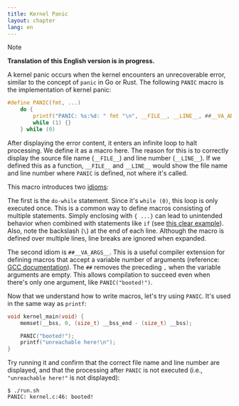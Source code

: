 ```yaml
---
title: Kernel Panic
layout: chapter
lang: en
---
```


> [!NOTE]
>
> **Translation of this English version is in progress.**

A kernel panic occurs when the kernel encounters an unrecoverable error, similar to the concept of `panic` in Go or Rust. The following `PANIC` macro is the implementation of kernel panic:

```c:kernel.h
#define PANIC(fmt, ...)                                                        \
    do {                                                                       \
        printf("PANIC: %s:%d: " fmt "\n", __FILE__, __LINE__, ##__VA_ARGS__);  \
        while (1) {}                                                           \
    } while (0)
```

After displaying the error content, it enters an infinite loop to halt processing. We define it as a macro here. The reason for this is to correctly display the source file name (`__FILE__`) and line number (`__LINE__`). If we defined this as a function, `__FILE__` and `__LINE__` would show the file name and line number where `PANIC` is defined, not where it's called.

This macro introduces two [idioms](https://en.wikipedia.org/wiki/Programming_idiom):

The first is the `do-while` statement. Since it's `while (0)`, this loop is only executed once. This is a common way to define macros consisting of multiple statements. Simply enclosing with `{ ...}` can lead to unintended behavior when combined with statements like `if` (see [this clear example](https://www.jpcert.or.jp/sc-rules/c-pre10-c.html)). Also, note the backslash (`\`) at the end of each line. Although the macro is defined over multiple lines, line breaks are ignored when expanded.

The second idiom is `##__VA_ARGS__`. This is a useful compiler extension for defining macros that accept a variable number of arguments (reference: [GCC documentation](https://gcc.gnu.org/onlinedocs/gcc/Variadic-Macros.html)). The `##` removes the preceding `,` when the variable arguments are empty. This allows compilation to succeed even when there's only one argument, like `PANIC("booted!")`.

Now that we understand how to write macros, let's try using `PANIC`. It's used in the same way as `printf`:

```c:kernel.c {4-5}
void kernel_main(void) {
    memset(__bss, 0, (size_t) __bss_end - (size_t) __bss);

    PANIC("booted!");
    printf("unreachable here!\n");
}
```

Try running it and confirm that the correct file name and line number are displayed, and that the processing after `PANIC` is not executed (i.e., `"unreachable here!"` is not displayed):

```plain
$ ./run.sh
PANIC: kernel.c:46: booted!
```

